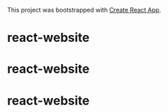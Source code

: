 This project was bootstrapped with [Create React App](https://github.com/facebook/create-react-app).
# react-website
# react-website
# react-website
